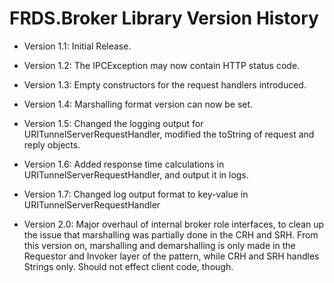 FRDS.Broker Library Version History
====

  * Version 1.1: Initial Release.
  
  * Version 1.2: The IPCException may now contain HTTP status code.
  
  * Version 1.3: Empty constructors for the request handlers introduced.

  * Version 1.4: Marshalling format version can now be set.
  
  * Version 1.5: Changed the logging output for
                 URITunnelServerRequestHandler, modified the toString
                 of request and reply objects.
                 
  * Version 1.6: Added response time calculations in
                 URITunnelServerRequestHandler, and output it in logs.

  * Version 1.7: Changed log output format to key-value in 
                 URITunnelServerRequestHandler

  * Version 2.0: Major overhaul of internal broker role interfaces,
                 to clean up the issue that marshalling was partially
                 done in the CRH and SRH. From this version on, marshalling
                 and demarshalling is only made in the Requestor and
                 Invoker layer of the pattern, while CRH and SRH handles
                 Strings only. Should not effect client code, though.
